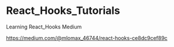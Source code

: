 # React_Hooks_Tutorials

Learning React_Hooks 
Medium 

https://medium.com/@mlomax_46744/react-hooks-ce8dc9cef89c

